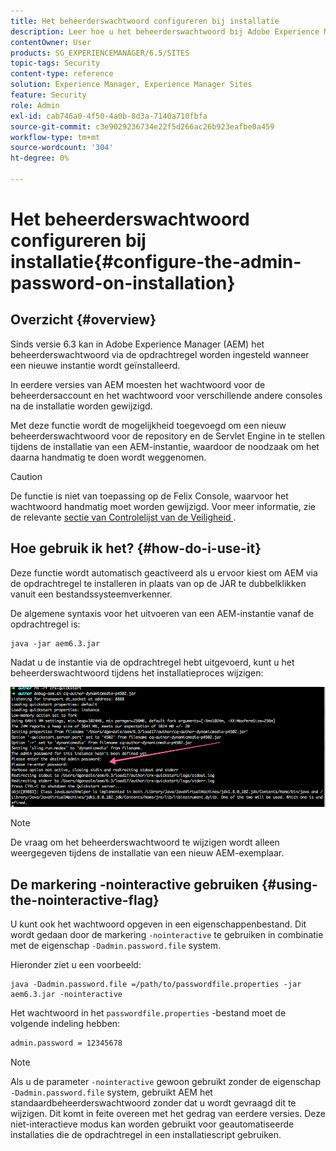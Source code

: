 ```yaml
---
title: Het beheerderswachtwoord configureren bij installatie
description: Leer hoe u het beheerderswachtwoord bij Adobe Experience Manager-installatie wijzigt.
contentOwner: User
products: SG_EXPERIENCEMANAGER/6.5/SITES
topic-tags: Security
content-type: reference
solution: Experience Manager, Experience Manager Sites
feature: Security
role: Admin
exl-id: cab746a0-4f50-4a0b-8d3a-7140a710fbfa
source-git-commit: c3e9029236734e22f5d266ac26b923eafbe0a459
workflow-type: tm+mt
source-wordcount: '304'
ht-degree: 0%

---
```


# Het beheerderswachtwoord configureren bij installatie{#configure-the-admin-password-on-installation}

## Overzicht {#overview}

Sinds versie 6.3 kan in Adobe Experience Manager (AEM) het beheerderswachtwoord via de opdrachtregel worden ingesteld wanneer een nieuwe instantie wordt geïnstalleerd.

In eerdere versies van AEM moesten het wachtwoord voor de beheerdersaccount en het wachtwoord voor verschillende andere consoles na de installatie worden gewijzigd.

Met deze functie wordt de mogelijkheid toegevoegd om een nieuw beheerderswachtwoord voor de repository en de Servlet Engine in te stellen tijdens de installatie van een AEM-instantie, waardoor de noodzaak om het daarna handmatig te doen wordt weggenomen.

>[!CAUTION]
>
>De functie is niet van toepassing op de Felix Console, waarvoor het wachtwoord handmatig moet worden gewijzigd. Voor meer informatie, zie de relevante [ sectie van Controlelijst van de Veiligheid ](/help/sites-administering/security-checklist.md#change-default-passwords-for-the-aem-and-osgi-console-admin-accounts).

## Hoe gebruik ik het? {#how-do-i-use-it}

Deze functie wordt automatisch geactiveerd als u ervoor kiest om AEM via de opdrachtregel te installeren in plaats van op de JAR te dubbelklikken vanuit een bestandssysteemverkenner.

De algemene syntaxis voor het uitvoeren van een AEM-instantie vanaf de opdrachtregel is:

```shell
java -jar aem6.3.jar
```

Nadat u de instantie via de opdrachtregel hebt uitgevoerd, kunt u het beheerderswachtwoord tijdens het installatieproces wijzigen:

![ chlimage_1-116 ](assets/chlimage_1-116a.png)

>[!NOTE]
>
>De vraag om het beheerderswachtwoord te wijzigen wordt alleen weergegeven tijdens de installatie van een nieuw AEM-exemplaar.

## De markering -nointeractive gebruiken {#using-the-nointeractive-flag}

U kunt ook het wachtwoord opgeven in een eigenschappenbestand. Dit wordt gedaan door de markering `-nointeractive` te gebruiken in combinatie met de eigenschap `-Dadmin.password.file` system.

Hieronder ziet u een voorbeeld:

```shell
java -Dadmin.password.file =/path/to/passwordfile.properties -jar aem6.3.jar -nointeractive
```

Het wachtwoord in het `passwordfile.properties` -bestand moet de volgende indeling hebben:

```xml
admin.password = 12345678
```

>[!NOTE]
>
>Als u de parameter `-nointeractive` gewoon gebruikt zonder de eigenschap `-Dadmin.password.file` system, gebruikt AEM het standaardbeheerderswachtwoord zonder dat u wordt gevraagd dit te wijzigen. Dit komt in feite overeen met het gedrag van eerdere versies. Deze niet-interactieve modus kan worden gebruikt voor geautomatiseerde installaties die de opdrachtregel in een installatiescript gebruiken.
